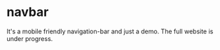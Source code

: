 # navbar
It's a mobile friendly navigation-bar and just a demo. The full website is under progress.
